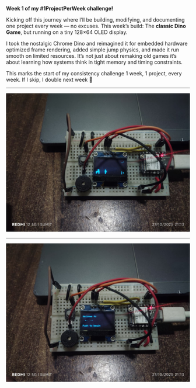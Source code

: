 **Week 1 of my #1ProjectPerWeek challenge!**

Kicking off this journey where I’ll be building, modifying, and documenting one project every week — no excuses.
This week’s build: The **classic Dino Game**, but running on a tiny 128×64 OLED display.

I took the nostalgic Chrome Dino and reimagined it for embedded hardware optimized frame rendering, added simple jump physics, and made it run smooth on limited resources.
It’s not just about remaking old games it’s about learning how systems think in tight memory and timing constraints.

This marks the start of my consistency challenge 1 week, 1 project, every week.
If I skip, I double next week 😤
- - -

![Dino Game Screenshot](Images/Image_2.jpeg)

- - - 

![Dino Game Screenshot](images/Image_3.jpeg)

